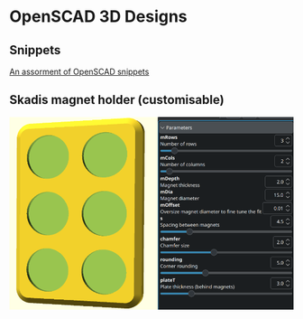 # OpenSCAD 3D Designs

## Snippets

[An assorment of OpenSCAD snippets](snippets)

## Skadis magnet holder (customisable)

[![Skadis magnet holder (customisable)](skadis-magnet-holder/2x3_15x2mm_parameters.png)](skadis-magnet-holder)